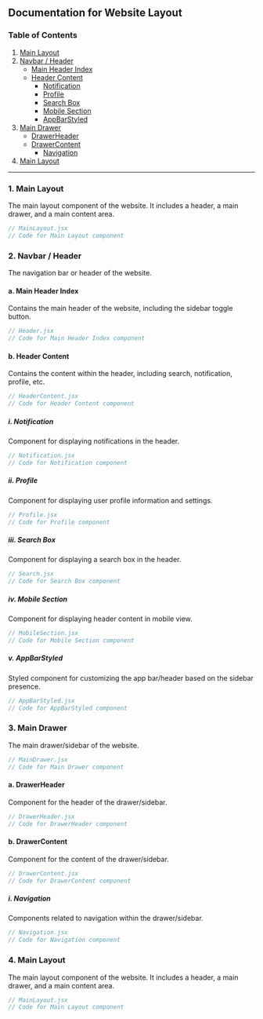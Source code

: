 ## Documentation for Website Layout

### Table of Contents

1. [Main Layout](#main-layout)
2. [Navbar / Header](#navbar--header)
   - [Main Header Index](#main-header-index)
   - [Header Content](#header-content)
     - [Notification](#notification)
     - [Profile](#profile)
     - [Search Box](#search-box)
     - [Mobile Section](#mobile-section)
     - [AppBarStyled](#app-bar-styled)
3. [Main Drawer](#main-drawer)
   - [DrawerHeader](#drawer-header)
   - [DrawerContent](#drawer-content)
     - [Navigation](#navigation)
4. [Main Layout](#main-layout)

---

### 1. Main Layout <a name="main-layout"></a>

The main layout component of the website. It includes a header, a main drawer, and a main content area.

```jsx
// MainLayout.jsx
// Code for Main Layout component
```

### 2. Navbar / Header <a name="navbar--header"></a>

The navigation bar or header of the website.

#### a. Main Header Index <a name="main-header-index"></a>

Contains the main header of the website, including the sidebar toggle button.

```jsx
// Header.jsx
// Code for Main Header Index component
```

#### b. Header Content <a name="header-content"></a>

Contains the content within the header, including search, notification, profile, etc.

```jsx
// HeaderContent.jsx
// Code for Header Content component
```

##### i. Notification <a name="notification"></a>

Component for displaying notifications in the header.

```jsx
// Notification.jsx
// Code for Notification component
```

##### ii. Profile <a name="profile"></a>

Component for displaying user profile information and settings.

```jsx
// Profile.jsx
// Code for Profile component
```

##### iii. Search Box <a name="search-box"></a>

Component for displaying a search box in the header.

```jsx
// Search.jsx
// Code for Search Box component
```

##### iv. Mobile Section <a name="mobile-section"></a>

Component for displaying header content in mobile view.

```jsx
// MobileSection.jsx
// Code for Mobile Section component
```

##### v. AppBarStyled <a name="app-bar-styled"></a>

Styled component for customizing the app bar/header based on the sidebar presence.

```jsx
// AppBarStyled.jsx
// Code for AppBarStyled component
```

### 3. Main Drawer <a name="main-drawer"></a>

The main drawer/sidebar of the website.

```jsx
// MainDrawer.jsx
// Code for Main Drawer component
```

#### a. DrawerHeader <a name="drawer-header"></a>

Component for the header of the drawer/sidebar.

```jsx
// DrawerHeader.jsx
// Code for DrawerHeader component
```

#### b. DrawerContent <a name="drawer-content"></a>

Component for the content of the drawer/sidebar.

```jsx
// DrawerContent.jsx
// Code for DrawerContent component
```

##### i. Navigation <a name="navigation"></a>

Components related to navigation within the drawer/sidebar.

```jsx
// Navigation.jsx
// Code for Navigation component
```

### 4. Main Layout <a name="main-layout"></a>

The main layout component of the website. It includes a header, a main drawer, and a main content area.

```jsx
// MainLayout.jsx
// Code for Main Layout component
```
